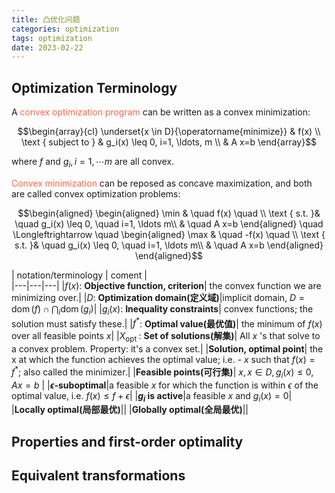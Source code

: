 ```yaml
---
title: 凸优化问题
categories: optimization
tags: optimization
date: 2023-02-22
---
```


## Optimization Terminology

A <font color='Tomato'>convex optimization program</font> can be written as a convex minimization:

$$\begin{array}{cl}
\underset{x \in D}{\operatorname{minimize}} & f(x) \\
\text { subject to } & g_i(x) \leq 0, i=1, \ldots, m \\
& A x=b
\end{array}$$

where $f$ and $g_i, i=1,\cdots m$ are all convex.

<font color='Tomato'> Convex minimization </font> can be reposed as concave maximization, and both are called convex optimization problems:

$$\begin{aligned} \begin{aligned}
\min & \quad f(x) \quad  \\
\text { s.t. }& \quad g_i(x) \leq 0, \quad i=1, \ldots m\\
& \quad A x=b \end{aligned} \quad \Longleftrightarrow \quad  \begin{aligned}  \max & \quad -f(x) \quad  \\
\text { s.t. }& \quad g_i(x) \leq 0, \quad i=1, \ldots m\\
& \quad A x=b \end{aligned} \end{aligned}$$



| notation/terminology  | coment |  
|---|---|---|
|$f(x)$: **Objective function, criterion**| the convex function we are minimizing over.|
|$D$: **Optimization domain(定义域)**|implicit domain,  $D=\operatorname{dom}(f) \cap \bigcap_i \operatorname{dom}\left(g_i\right)$|
|$g_i(x)$: **Inequality constraints**| convex functions; the solution must satisfy these.|
|$f^*$: **Optimal value(最优值)**| the minimum of $f(x)$ over all feasible points $x$|
|$X_{\text {opt }}$: **Set of solutions(解集)**| All $x$ 's that solve to a convex problem. Property: it's a convex set.|
|**Solution, optimal point**| the $\mathrm{x}$ at which the function achieves the optimal value; i.e. - $x$ such that $f(x)=f^*$; also called the minimizer.| 
|**Feasible points(可行集)**| $x, x\in D, g_i(x)\leq 0, Ax=b$ | 
|**$\epsilon$-suboptimal**|a feasible $x$ for which the function is within $\epsilon$ of the optimal value, i.e.  $f(x) ≤ f + \epsilon$|
|**$g_i$ is active**|a feasible $x$ and $g_i(x)=0$|
|**Locally optimal(局部最优)**||
|**Globally optimal(全局最优)**||


## Properties and first-order optimality

## Equivalent transformations


